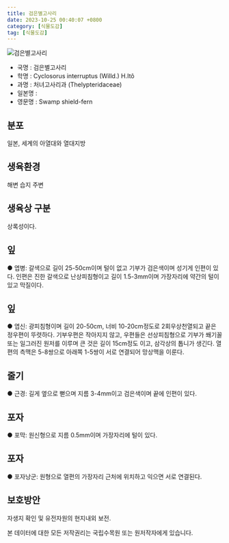 ```yaml
---
title: 검은별고사리
date: 2023-10-25 00:40:07 +0800
category: [식물도감]
tag: [식물도감]
---
```




![검은별고사리](/fileUpload/plants/basic/Davalliaceae/Thelypteris/23016/23016_1_th2.jpg)
- 국명 : 검은별고사리
- 학명 : Cyclosorus interruptus (Willd.) H.Itô
- 과명 : 처녀고사리과 (Thelypteridaceae)
- 일본명 : 
- 영문명 : Swamp shield-fern


## 분포
일본, 세계의 아열대와 열대지방
## 생육환경
해변 습지 주변
## 생육상 구분
상록성이다. 
## 잎
● 엽병: 갈색으로 길이 25-50cm이며 털이 없고 기부가 검은색이며 성기게 인편이 있다. 인편은 진한 갈색으로 난상피침형이고 길이 1.5-3mm이며 가장자리에 약간의 털이 있고 막질이다.
## 잎
● 엽신: 광피침형이며 길이 20-50cm, 너비 10-20cm정도로 2회우상천열되고 끝은 정우편이 뚜렷하다. 기부우편은 작아지지 않고, 우편들은 선상피침형으로 기부가 쐐기꼴 또는 일그러진 원저를 이루며 큰 것은 길이 15cm정도 이고, 삼각상의 톱니가 생긴다. 열편의 측맥은 5-8쌍으로 아래쪽 1-5쌍이 서로 연결되어 망상맥을 이룬다. 
## 줄기
● 근경: 길게 옆으로 뻗으며 지름 3-4mm이고 검은색이며 끝에 인편이 있다. 
## 포자
● 포막: 원신형으로 지름 0.5mm이며 가장자리에 털이 있다. 
## 포자
● 포자낭군: 원형으로 열편의 가장자리 근처에 위치하고 익으면 서로 연결된다. 
## 보호방안
자생지 확인 및 유전자원의 현지내외 보전.






본 데이터에 대한 모든 저작권리는 국립수목원 또는 원저작자에게 있습니다.
